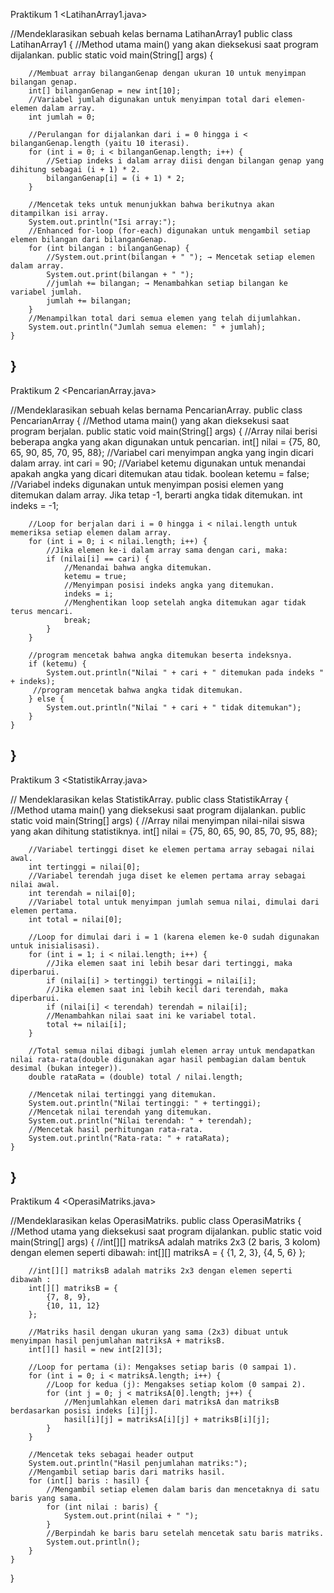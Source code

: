 Praktikum 1 <LatihanArray1.java>


//Mendeklarasikan sebuah kelas bernama LatihanArray1
public class LatihanArray1 {
    //Method utama main() yang akan dieksekusi saat program dijalankan.
    public static void main(String[] args) {

        //Membuat array bilanganGenap dengan ukuran 10 untuk menyimpan bilangan genap.
        int[] bilanganGenap = new int[10];
        //Variabel jumlah digunakan untuk menyimpan total dari elemen-elemen dalam array.
        int jumlah = 0;

        //Perulangan for dijalankan dari i = 0 hingga i < bilanganGenap.length (yaitu 10 iterasi).
        for (int i = 0; i < bilanganGenap.length; i++) {
            //Setiap indeks i dalam array diisi dengan bilangan genap yang dihitung sebagai (i + 1) * 2.
            bilanganGenap[i] = (i + 1) * 2;
        }

        //Mencetak teks untuk menunjukkan bahwa berikutnya akan ditampilkan isi array.
        System.out.println("Isi array:");
        //Enhanced for-loop (for-each) digunakan untuk mengambil setiap elemen bilangan dari bilanganGenap.
        for (int bilangan : bilanganGenap) {
            //System.out.print(bilangan + " "); → Mencetak setiap elemen dalam array.
            System.out.print(bilangan + " ");
            //jumlah += bilangan; → Menambahkan setiap bilangan ke variabel jumlah.
            jumlah += bilangan;
        }
        //Menampilkan total dari semua elemen yang telah dijumlahkan.
        System.out.println("Jumlah semua elemen: " + jumlah);
    }
}
----------------------------------------------------------------------------------------------------------------------------------------------------
Praktikum 2 <PencarianArray.java>


//Mendeklarasikan sebuah kelas bernama PencarianArray.
public class PencarianArray {
    //Method utama main() yang akan dieksekusi saat program berjalan.
    public static void main(String[] args) {
        //Array nilai berisi beberapa angka yang akan digunakan untuk pencarian.
        int[] nilai = {75, 80, 65, 90, 85, 70, 95, 88};
        //Variabel cari menyimpan angka yang ingin dicari dalam array.
        int cari = 90;
        //Variabel ketemu digunakan untuk menandai apakah angka yang dicari ditemukan atau tidak.
        boolean ketemu = false;
        //Variabel indeks digunakan untuk menyimpan posisi elemen yang ditemukan dalam array. Jika tetap -1, berarti angka tidak ditemukan.
        int indeks = -1;

        //Loop for berjalan dari i = 0 hingga i < nilai.length untuk memeriksa setiap elemen dalam array.
        for (int i = 0; i < nilai.length; i++) {
            //Jika elemen ke-i dalam array sama dengan cari, maka:            
            if (nilai[i] == cari) {
                //Menandai bahwa angka ditemukan.
                ketemu = true;
                //Menyimpan posisi indeks angka yang ditemukan.
                indeks = i;
                //Menghentikan loop setelah angka ditemukan agar tidak terus mencari.
                break;
            }
        }

        //program mencetak bahwa angka ditemukan beserta indeksnya.
        if (ketemu) {
            System.out.println("Nilai " + cari + " ditemukan pada indeks " + indeks);
         //program mencetak bahwa angka tidak ditemukan.
        } else {
            System.out.println("Nilai " + cari + " tidak ditemukan");
        }
    }
}
----------------------------------------------------------------------------------------------------------------------------------------------------
Praktikum 3 <StatistikArray.java>


// Mendeklarasikan kelas StatistikArray.
public class StatistikArray {
    //Method utama main() yang dieksekusi saat program dijalankan.
    public static void main(String[] args) {
        //Array nilai menyimpan nilai-nilai siswa yang akan dihitung statistiknya.
        int[] nilai = {75, 80, 65, 90, 85, 70, 95, 88};

        //Variabel tertinggi diset ke elemen pertama array sebagai nilai awal.
        int tertinggi = nilai[0];
        //Variabel terendah juga diset ke elemen pertama array sebagai nilai awal.
        int terendah = nilai[0];
        //Variabel total untuk menyimpan jumlah semua nilai, dimulai dari elemen pertama.
        int total = nilai[0];

        //Loop for dimulai dari i = 1 (karena elemen ke-0 sudah digunakan untuk inisialisasi).
        for (int i = 1; i < nilai.length; i++) {
            //Jika elemen saat ini lebih besar dari tertinggi, maka diperbarui.
            if (nilai[i] > tertinggi) tertinggi = nilai[i];
            //Jika elemen saat ini lebih kecil dari terendah, maka diperbarui.
            if (nilai[i] < terendah) terendah = nilai[i];
            //Menambahkan nilai saat ini ke variabel total.
            total += nilai[i];
        }

        //Total semua nilai dibagi jumlah elemen array untuk mendapatkan nilai rata-rata(double digunakan agar hasil pembagian dalam bentuk desimal (bukan integer)).
        double rataRata = (double) total / nilai.length;

        //Mencetak nilai tertinggi yang ditemukan.
        System.out.println("Nilai tertinggi: " + tertinggi);
        //Mencetak nilai terendah yang ditemukan.
        System.out.println("Nilai terendah: " + terendah);
        //Mencetak hasil perhitungan rata-rata.
        System.out.println("Rata-rata: " + rataRata);
    }
}
----------------------------------------------------------------------------------------------------------------------------------------------------
Praktikum 4 <OperasiMatriks.java>


//Mendeklarasikan kelas OperasiMatriks.
public class OperasiMatriks {
    //Method utama yang dieksekusi saat program dijalankan.
    public static void main(String[] args) {
        //int[][] matriksA adalah matriks 2x3 (2 baris, 3 kolom) dengan elemen seperti dibawah:
        int[][] matriksA = {
            {1, 2, 3},
            {4, 5, 6}
        };

        //int[][] matriksB adalah matriks 2x3 dengan elemen seperti dibawah :
        int[][] matriksB = {
            {7, 8, 9},
            {10, 11, 12}
        };

        //Matriks hasil dengan ukuran yang sama (2x3) dibuat untuk menyimpan hasil penjumlahan matriksA + matriksB.
        int[][] hasil = new int[2][3];

        //Loop for pertama (i): Mengakses setiap baris (0 sampai 1).
        for (int i = 0; i < matriksA.length; i++) {
            //Loop for kedua (j): Mengakses setiap kolom (0 sampai 2).
            for (int j = 0; j < matriksA[0].length; j++) {
                //Menjumlahkan elemen dari matriksA dan matriksB berdasarkan posisi indeks [i][j].
                hasil[i][j] = matriksA[i][j] + matriksB[i][j];
            }
        }

        //Mencetak teks sebagai header output
        System.out.println("Hasil penjumlahan matriks:");
        //Mengambil setiap baris dari matriks hasil.
        for (int[] baris : hasil) {
            //Mengambil setiap elemen dalam baris dan mencetaknya di satu baris yang sama.
            for (int nilai : baris) {
                System.out.print(nilai + " ");
            }
            //Berpindah ke baris baru setelah mencetak satu baris matriks.
            System.out.println();
        }
    }
}
